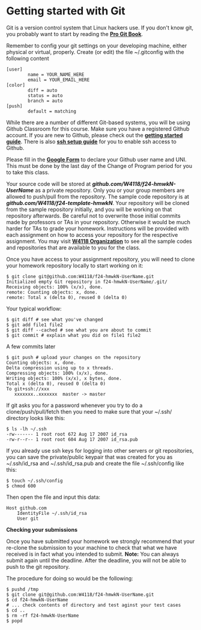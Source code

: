 # Getting started with Git

Git is a version control system that Linux hackers use. If you don't know git, you probably want to start by reading the [**Pro Git Book**](https://git-scm.com/book/en/v2).

Remember to config your git settings on your developing machine, either physical or virtual, properly. Create (or edit) the file ~/.gitconfig with the following content

```
[user]
        name = YOUR_NAME_HERE
        email = YOUR_EMAIL_HERE
[color]
        diff = auto
        status = auto
        branch = auto
[push]
        default = matching
```

While there are a number of different Git-based systems, you will be using Github Classroom for this course. Make
sure you have a registered Github account. If you are new to Github, please check out the [**getting started
guide**](https://help.github.com/articles/set-up-git/). There is also [**ssh setup guide**](https://help.github.com/articles/connecting-to-github-with-ssh/) for you to enable ssh access to Github.

Please fill in the [**Google Form**](https://forms.gle/snGeHf1TzEjFfH8w7) to declare your Github user name and UNI.  This must be done by the last day of the Change of Program period for you to take this class.

Your source code will be stored at **_github.com/W4118/f24-hmwkN-UserName_** as a private repository. Only you or your group members are allowed to push/pull from the repository. The sample code repository is at **_github.com/W4118/f24-template-hmwkN_**. Your repository will be cloned from the sample repository initially, and you will be working on that repository afterwards. Be careful not to overwrite those initial commits made by professors or TAs in your repository. Otherwise it would be much harder for TAs to grade your homework.  Instructions will be provided with each assignment on how to access your repository for the respective assignment.  You may visit [**W4118
Organization**](https://github.com/w4118) to see all the sample codes and repositories that are available to you for the class.

Once you have access to your assignment repository, you will need to clone your homework repository locally to start working on it:

```
$ git clone git@github.com:W4118/f24-hmwkN-UserName.git
Initialized empty Git repository in f24-hmwkN-UserName/.git/
Receiving objects: 100% (x/x), done.
remote: Counting objects: x, done.
remote: Total x (delta 0), reused 0 (delta 0)
```

Your typical workflow:

```
$ git diff # see what you've changed
$ git add file1 file2
$ git diff --cached # see what you are about to commit
$ git commit # explain what you did on file1 file2
```

A few commits later

```
$ git push # upload your changes on the repository
Counting objects: x, done.
Delta compression using up to x threads.
Compressing objects: 100% (x/x), done.
Writing objects: 100% (x/x), x bytes, done.
Total x (delta 0), reused 0 (delta 0)
To git+ssh://xxx
   xxxxxxx..xxxxxxx  master -> master
```

If git asks you for a password whenever you try to do a clone/push/pull/fetch then you need to make sure that your ~/.ssh/ directory looks like this:

```
$ ls -lh ~/.ssh
-rw------- 1 root root 672 Aug 17 2007 id_rsa
-rw-r--r-- 1 root root 604 Aug 17 2007 id_rsa.pub
```

If you already use ssh keys for logging into other servers or git repositories, you can save the private/public keypair that was created for you as ~/.ssh/id_rsa and ~/.ssh/id_rsa.pub and create the file ~/.ssh/config like this:

```
$ touch ~/.ssh/config
$ chmod 600
```

Then open the file and input this data:

```
Host github.com
	IdentityFile ~/.ssh/id_rsa
	User git
```

**Checking your submissions**

Once you have submitted your homework we strongly recommend that your re-clone the submission to your machine to check that what we have received is in fact what you intended to submit.
**Note:** You can always submit again until the deadline. After the deadline, you will not be able to push to the git repository.

The procedure for doing so would be the following:

```
$ pushd /tmp
$ git clone git@github.com:W4118/f24-hmwkN-UserName.git
$ cd f24-hmwkN-UserName
# ... check contents of directory and test aginst your test cases
$ cd ..
$ rm -rf f24-hmwkN-UserName
$ popd
```
